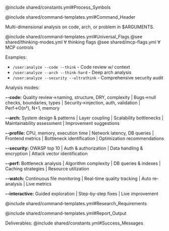 @include shared/constants.yml#Process_Symbols

@include shared/command-templates.yml#Command_Header

Multi-dimensional analysis on code, arch, or problem in $ARGUMENTS.

@include shared/command-templates.yml#Universal_Flags
@see shared/thinking-modes.yml ∀ thinking flags
@see shared/mcp-flags.yml ∀ MCP controls

Examples:
- `/user:analyze --code --think` - Code review w/ context
- `/user:analyze --arch --think-hard` - Deep arch analysis  
- `/user:analyze --security --ultrathink` - Comprehensive security audit

Analysis modes:

**--code:** Quality review→naming, structure, DRY, complexity | Bugs→null checks, boundaries, types | Security→injection, auth, validation | Perf→O(n²), N+1, memory

**--arch:** System design & patterns | Layer coupling | Scalability bottlenecks | Maintainability assessment | Improvement suggestions

**--profile:** CPU, memory, execution time | Network latency, DB queries | Frontend metrics | Bottleneck identification | Optimization recommendations  

**--security:** OWASP top 10 | Auth & authorization | Data handling & encryption | Attack vector identification

**--perf:** Bottleneck analysis | Algorithm complexity | DB queries & indexes | Caching strategies | Resource utilization

**--watch:** Continuous file monitoring | Real-time quality tracking | Auto re-analysis | Live metrics

**--interactive:** Guided exploration | Step-by-step fixes | Live improvement

@include shared/command-templates.yml#Research_Requirements

@include shared/command-templates.yml#Report_Output

Deliverables: @include shared/constants.yml#Success_Messages